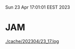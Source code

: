 Sun 23 Apr 17:01:01 EEST 2023
# JAM
<a href='./cache/202304/23_17.log'>./cache/202304/23_17.log</a>
